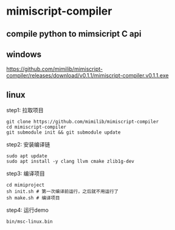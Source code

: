 # mimiscript-compiler

## compile python to mimsicript C api

## windows

https://github.com/mimilib/mimiscript-compiler/releases/download/v0.1.1/mimiscript-compiler.v0.1.1.exe
## linux

step1: 拉取项目
``` shell
git clone https://github.com/mimilib/mimiscript-compiler
cd mimiscript-compiler
git submodule init && git submodule update
```
step2: 安装编译链
``` shell
sudo apt update
sudo apt install -y clang llvm cmake zlib1g-dev
```

step3: 编译项目
```
cd mimiproject
sh init.sh # 第一次编译前运行，之后就不用运行了 
sh make.sh # 编译项目
```

step4: 运行demo
``` shell	
bin/msc-linux.bin
```
